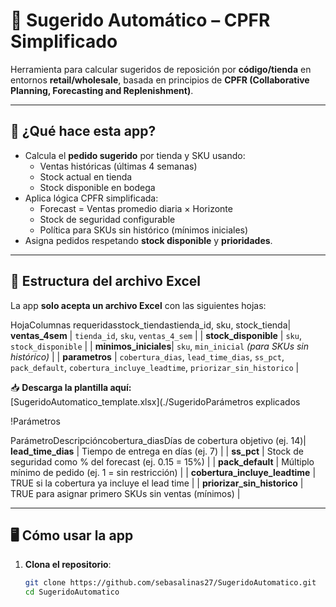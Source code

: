 # 🛒 Sugerido Automático – CPFR Simplificado

Herramienta para calcular sugeridos de reposición por **código/tienda** en entornos **retail/wholesale**, basada en principios de **CPFR (Collaborative Planning, Forecasting and Replenishment)**.

---

## 🚀 ¿Qué hace esta app?

- Calcula el **pedido sugerido** por tienda y SKU usando:
  - Ventas históricas (últimas 4 semanas)
  - Stock actual en tienda
  - Stock disponible en bodega
- Aplica lógica CPFR simplificada:
  - Forecast = Ventas promedio diaria × Horizonte
  - Stock de seguridad configurable
  - Política para SKUs sin histórico (mínimos iniciales)
- Asigna pedidos respetando **stock disponible** y **prioridades**.

---

## 📂 Estructura del archivo Excel

La app **solo acepta un archivo Excel** con las siguientes hojas:

HojaColumnas requeridasstock_tiendastienda_id, sku, stock_tienda| **ventas_4sem**      | `tienda_id`, `sku`, `ventas_4_sem`                  |
| **stock_disponible** | `sku`, `stock_disponible`                            |
| **minimos_iniciales**| `sku`, `min_inicial` *(para SKUs sin histórico)*     |
| **parametros**       | `cobertura_dias`, `lead_time_dias`, `ss_pct`, `pack_default`, `cobertura_incluye_leadtime`, `priorizar_sin_historico` |

📥 **Descarga la plantilla aquí:**  
[SugeridoAutomatico_template.xlsx](./SugeridoParámetros explicados

!Parámetros

ParámetroDescripcióncobertura_diasDías de cobertura objetivo (ej. 14)| **lead_time_dias**          | Tiempo de entrega en días (ej. 7)                                          |
| **ss_pct**                  | Stock de seguridad como % del forecast (ej. 0.15 = 15%)                    |
| **pack_default**            | Múltiplo mínimo de pedido (ej. 1 = sin restricción)                        |
| **cobertura_incluye_leadtime** | TRUE si la cobertura ya incluye el lead time                              |
| **priorizar_sin_historico** | TRUE para asignar primero SKUs sin ventas (mínimos)                        |

---

## 🖥️ Cómo usar la app

1. **Clona el repositorio**:
   ```bash
   git clone https://github.com/sebasalinas27/SugeridoAutomatico.git
   cd SugeridoAutomatico
